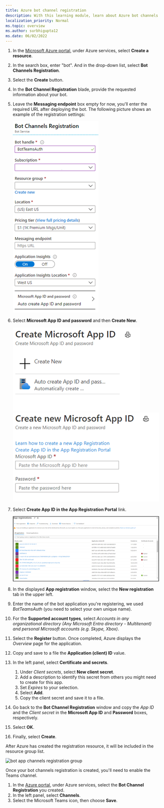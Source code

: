 ```yaml
---
title: Azure bot channel registration
description: With this learning module, learn about Azure bot channels for registration and how to enable Teams channel after registration.
localization_priority: Normal
ms.topic: overview
ms.author: surbhigupta12
ms.date: 06/02/2022
---
```


1. In the [Microsoft Azure portal](https://ms.portal.azure.com/#home), under Azure services, select **Create a resource**.
1. In the search box, enter "bot". And in the drop-down list, select **Bot Channels Registration**.
1. Select the **Create** button.
1. In the **Bot Channel Registration** blade, provide the requested information about your bot.
1. Leave the **Messaging endpoint** box empty for now, you'll enter the required URL after deploying the bot. The following picture shows an example of the registration settings:

    ![bot app channels registration](../../assets/images/authentication/auth-bot-channels-registration.png)

1. Select **Microsoft App ID and password** and then **Create New**.

    ![Create Microsoft App ID](../../assets/images/authentication/CreateMicrosoftAppID.png)
    ![Create New Microsoft App ID](../../assets/images/authentication/CreateNewMicrosoftAppID.png)

1. Select **Create App ID in the App Registration Portal** link.

   ![App Registrations](../../assets/images/authentication/AppRegistration.png)

1. In the displayed **App registration** window, select the **New registration** tab in the upper left.
1. Enter the name of the bot application you're registering, we used *BotTeamsAuth* (you need to select your own unique name).
1. For the **Supported account types**, select *Accounts in any organizational directory (Any Microsoft Entra directory - Multitenant) and personal Microsoft accounts (e.g. Skype, Xbox)*.
1. Select the **Register** button. Once completed, Azure displays the *Overview* page for the application.
1. Copy and save to a file the **Application (client) ID** value.
1. In the left panel, select **Certificate and secrets**.
    1. Under *Client secrets*, select **New client secret**.
    1. Add a description to identify this secret from others you might need to create for this app.
    1. Set *Expires* to your selection.
    1. Select **Add**.
    1. Copy the client secret and save it to a file.
1. Go back to the **Bot Channel Registration** window and copy the *App ID* and the *Client secret* in the **Microsoft App ID** and **Password** boxes, respectively.
1. Select **OK**.
1. Finally, select **Create**.

After Azure has created the registration resource, it will be included in the resource group list.  

![bot app channels registration group](~/assets/images/authentication/auth-bot-channels-registration-group.PNG)

Once your bot channels registration is created, you'll need to enable the Teams channel.

1. In the [Azure portal](https://ms.portal.azure.com/#home), under Azure services, select the **Bot Channel Registration** you created.
1. In the left panel, select **Channels**.
1. Select the Microsoft Teams icon, then choose **Save**.
